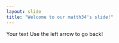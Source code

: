 ```yaml
---
layout: slide
title: "Welcome to our matth34's slide!"
---
```

Your text
Use the left arrow to go back!
